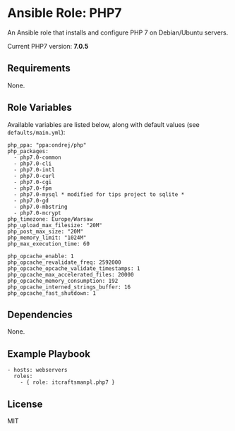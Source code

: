 # Ansible Role: PHP7

An Ansible role that installs and configure PHP 7 on Debian/Ubuntu servers.

Current PHP7 version: **7.0.5**

## Requirements

None.

## Role Variables

Available variables are listed below, along with default values (see `defaults/main.yml`):

    php_ppa: "ppa:ondrej/php"
    php_packages:
      - php7.0-common
      - php7.0-cli
      - php7.0-intl
      - php7.0-curl
      - php7.0-cgi
      - php7.0-fpm
      - php7.0-mysql * modified for tips project to sqlite *
      - php7.0-gd
      - php7.0-mbstring
      - php7.0-mcrypt
    php_timezone: Europe/Warsaw
    php_upload_max_filesize: "20M"
    php_post_max_size: "20M"
    php_memory_limit: "1024M"
    php_max_execution_time: 60
    
    php_opcache_enable: 1
    php_opcache_revalidate_freq: 2592000
    php_opcache_opcache_validate_timestamps: 1
    php_opcache_max_accelerated_files: 20000
    php_opcache_memory_consumption: 192
    php_opcache_interned_strings_buffer: 16
    php_opcache_fast_shutdown: 1

## Dependencies

None.

## Example Playbook

    - hosts: webservers
      roles:
        - { role: itcraftsmanpl.php7 }

## License

MIT
